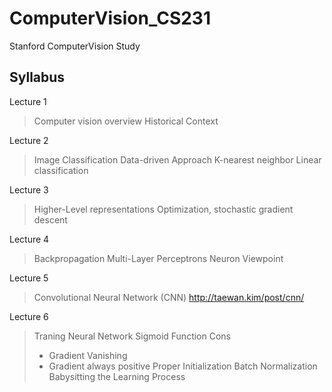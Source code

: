 # ComputerVision_CS231
Stanford ComputerVision Study

## Syllabus

Lecture 1
> Computer vision overview
> Historical Context

Lecture 2
> Image Classification
> Data-driven Approach
> K-nearest neighbor
> Linear classification

Lecture 3
> Higher-Level representations
> Optimization, stochastic gradient descent

Lecture 4
> Backpropagation
> Multi-Layer Perceptrons
> Neuron Viewpoint

Lecture 5
> Convolutional Neural Network (CNN)
> http://taewan.kim/post/cnn/

Lecture 6
> Traning Neural Network
> Sigmoid Function Cons
> - Gradient Vanishing
> - Gradient always positive
> Proper Initialization
> Batch Normalization
> Babysitting the Learning Process